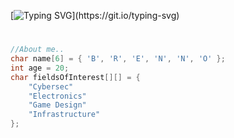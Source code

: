 [![Typing SVG](https://readme-typing-svg.demolab.com?font=Press+Start+2P&pause=1000&color=F8F8FF&width=435&lines=Welcome%2C+all!;To+my+web+of+stories!)](https://git.io/typing-svg)
#
```cpp
//About me..
char name[6] = { 'B', 'R', 'E', 'N', 'N', 'O' };
int age = 20;
char fieldsOfInterest[][] = {
    "Cybersec"
    "Electronics"
    "Game Design"
    "Infrastructure"
};
```
